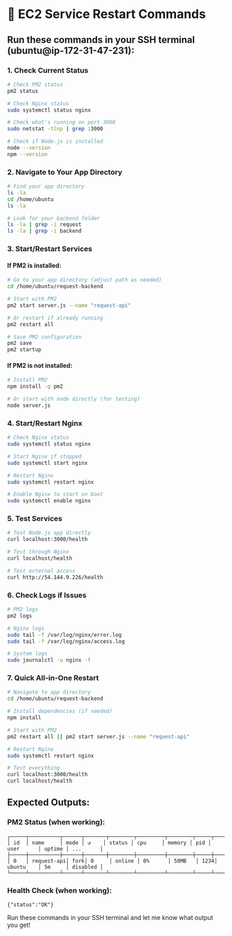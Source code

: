# 🔧 EC2 Service Restart Commands

## Run these commands in your SSH terminal (ubuntu@ip-172-31-47-231):

### 1. Check Current Status
```bash
# Check PM2 status
pm2 status

# Check Nginx status
sudo systemctl status nginx

# Check what's running on port 3000
sudo netstat -tlnp | grep :3000

# Check if Node.js is installed
node --version
npm --version
```

### 2. Navigate to Your App Directory
```bash
# Find your app directory
ls -la
cd /home/ubuntu
ls -la

# Look for your backend folder
ls -la | grep -i request
ls -la | grep -i backend
```

### 3. Start/Restart Services

#### If PM2 is installed:
```bash
# Go to your app directory (adjust path as needed)
cd /home/ubuntu/request-backend

# Start with PM2
pm2 start server.js --name "request-api"

# Or restart if already running
pm2 restart all

# Save PM2 configuration
pm2 save
pm2 startup
```

#### If PM2 is not installed:
```bash
# Install PM2
npm install -g pm2

# Or start with node directly (for testing)
node server.js
```

### 4. Start/Restart Nginx
```bash
# Check Nginx status
sudo systemctl status nginx

# Start Nginx if stopped
sudo systemctl start nginx

# Restart Nginx
sudo systemctl restart nginx

# Enable Nginx to start on boot
sudo systemctl enable nginx
```

### 5. Test Services
```bash
# Test Node.js app directly
curl localhost:3000/health

# Test through Nginx
curl localhost/health

# Test external access
curl http://54.144.9.226/health
```

### 6. Check Logs if Issues
```bash
# PM2 logs
pm2 logs

# Nginx logs
sudo tail -f /var/log/nginx/error.log
sudo tail -f /var/log/nginx/access.log

# System logs
sudo journalctl -u nginx -f
```

### 7. Quick All-in-One Restart
```bash
# Navigate to app directory
cd /home/ubuntu/request-backend

# Install dependencies (if needed)
npm install

# Start with PM2
pm2 restart all || pm2 start server.js --name "request-api"

# Restart Nginx
sudo systemctl restart nginx

# Test everything
curl localhost:3000/health
curl localhost/health
```

## Expected Outputs:

### PM2 Status (when working):
```
┌─────┬──────────┬──────┬───────┬────────┬─────────┬────────┬─────┬───────────┬────────┬──────────┐
│ id  │ name     │ mode │ ↺    │ status │ cpu     │ memory │ pid │ user      │ uptime │ ...      │
├─────┼──────────┼──────┼───────┼────────┼─────────┼────────┼─────┼───────────┼────────┼──────────┤
│ 0   │ request-api│ fork│ 0     │ online │ 0%      │ 50MB   │ 1234│ ubuntu    │ 5m     │ disabled │
└─────┴──────────┴──────┴───────┴────────┴─────────┴────────┴─────┴───────────┴────────┴──────────┘
```

### Health Check (when working):
```
{"status":"OK"}
```

Run these commands in your SSH terminal and let me know what output you get!
